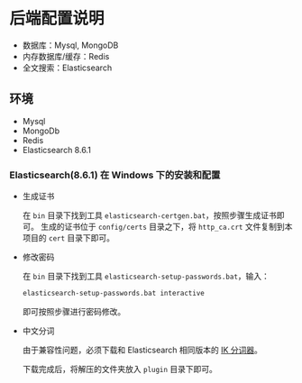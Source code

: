 # 后端配置说明

+ 数据库：Mysql, MongoDB
+ 内存数据库/缓存：Redis
+ 全文搜索：Elasticsearch

## 环境

+ Mysql
+ MongoDb
+ Redis
+ Elasticsearch 8.6.1

### Elasticsearch(8.6.1) 在 Windows 下的安装和配置

+ 生成证书

    在 `bin` 目录下找到工具 `elasticsearch-certgen.bat`，按照步骤生成证书即可。
    生成的证书位于 `config/certs` 目录之下，将 `http_ca.crt` 文件复制到本项目的
    `cert` 目录下即可。
    
+ 修改密码

    在 `bin` 目录下找到工具 `elasticsearch-setup-passwords.bat`，输入：

    ```bash
    elasticsearch-setup-passwords.bat interactive  
    ```
  
    即可按照步骤进行密码修改。

+ 中文分词

  由于兼容性问题，必须下载和 Elasticsearch 相同版本的 [IK 分词器]( https://github.com/medcl/elasticsearch-analysis-ik )。

  下载完成后，将解压的文件夹放入 `plugin` 目录下即可。
